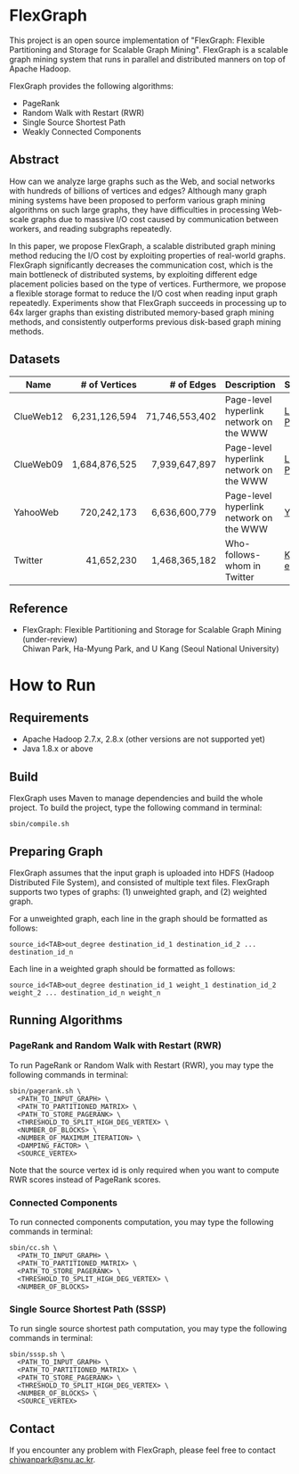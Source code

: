 # FlexGraph

This project is an open source implementation of "FlexGraph: Flexible Partitioning and Storage for Scalable Graph Mining". FlexGraph is a scalable graph mining system that runs in parallel and distributed manners on top of Apache Hadoop.

FlexGraph provides the following algorithms:

* PageRank
* Random Walk with Restart (RWR)
* Single Source Shortest Path
* Weakly Connected Components

## Abstract

How can we analyze large graphs such as the Web, and social networks with hundreds of billions of vertices and edges? Although many graph mining systems have been proposed to perform various graph mining algorithms on such large graphs, they have difficulties in processing Web-scale graphs due to massive I/O cost caused by communication between workers, and reading subgraphs repeatedly.

In this paper, we propose FlexGraph, a scalable distributed graph mining method reducing the I/O cost by exploiting properties of real-world graphs. FlexGraph significantly decreases the communication cost, which is the main bottleneck of distributed systems, by exploiting different edge placement policies based on the type of vertices. Furthermore, we propose a flexible storage format to reduce the I/O cost when reading input graph repeatedly. Experiments show that FlexGraph succeeds in processing up to 64x larger graphs than existing distributed memory-based graph mining methods, and consistently outperforms previous disk-based graph mining methods.

## Datasets

| Name | # of Vertices | # of Edges | Description | Source |
| ---- | ------------: | ---------: | ----------- | ------ |
| ClueWeb12 | 6,231,126,594	| 71,746,553,402 | Page-level hyperlink network on the WWW | [Lemur Project](http://www.lemurproject.org/clueweb12.php/) |
| ClueWeb09 | 1,684,876,525	|  7,939,647,897 | Page-level hyperlink network on the WWW | [Lemur Project](http://www.lemurproject.org/clueweb12.php/) |
| YahooWeb | 720,242,173 | 6,636,600,779 | Page-level hyperlink network on the WWW | [Yahoo!](https://webscope.sandbox.yahoo.com/) |
| Twitter | 41,652,230 | 1,468,365,182 | Who-follows-whom in Twitter | [Kwak et al.](http://an.kaist.ac.kr/traces/WWW2010.html) |

## Reference

- FlexGraph: Flexible Partitioning and Storage for Scalable Graph Mining (under-review)  
Chiwan Park, Ha-Myung Park, and U Kang (Seoul National University)

# How to Run

## Requirements

* Apache Hadoop 2.7.x, 2.8.x (other versions are not supported yet)
* Java 1.8.x or above

## Build

FlexGraph uses Maven to manage dependencies and build the whole project. To build the project, type the following command in terminal:

```
sbin/compile.sh
```

## Preparing Graph

FlexGraph assumes that the input graph is uploaded into HDFS (Hadoop Distributed File System), and consisted of multiple text files. FlexGraph supports two types of graphs: (1) unweighted graph, and (2) weighted graph.

For a unweighted graph, each line in the graph should be formatted as follows:

```
source_id<TAB>out_degree destination_id_1 destination_id_2 ... destination_id_n
```

Each line in a weighted graph should be formatted as follows:

```
source_id<TAB>out_degree destination_id_1 weight_1 destination_id_2 weight_2 ... destination_id_n weight_n
```

## Running Algorithms

### PageRank and Random Walk with Restart (RWR)

To run PageRank or Random Walk with Restart (RWR), you may type the following commands in terminal:

```
sbin/pagerank.sh \
  <PATH_TO_INPUT_GRAPH> \
  <PATH_TO_PARTITIONED_MATRIX> \
  <PATH_TO_STORE_PAGERANK> \
  <THRESHOLD_TO_SPLIT_HIGH_DEG_VERTEX> \
  <NUMBER_OF_BLOCKS> \
  <NUMBER_OF_MAXIMUM_ITERATION> \
  <DAMPING_FACTOR> \
  <SOURCE_VERTEX>
```

Note that the source vertex id is only required when you want to compute RWR scores instead of PageRank scores.

### Connected Components

To run connected components computation, you may type the following commands in terminal:

```
sbin/cc.sh \
  <PATH_TO_INPUT_GRAPH> \
  <PATH_TO_PARTITIONED_MATRIX> \
  <PATH_TO_STORE_PAGERANK> \
  <THRESHOLD_TO_SPLIT_HIGH_DEG_VERTEX> \
  <NUMBER_OF_BLOCKS>
```

### Single Source Shortest Path (SSSP)

To run single source shortest path computation, you may type the following commands in terminal:

```
sbin/sssp.sh \
  <PATH_TO_INPUT_GRAPH> \
  <PATH_TO_PARTITIONED_MATRIX> \
  <PATH_TO_STORE_PAGERANK> \
  <THRESHOLD_TO_SPLIT_HIGH_DEG_VERTEX> \
  <NUMBER_OF_BLOCKS> \
  <SOURCE_VERTEX>
```

## Contact

If you encounter any problem with FlexGraph, please feel free to contact [chiwanpark@snu.ac.kr](mailto:chiwanparK@snu.ac.kr).

